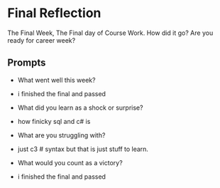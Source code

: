 # Final Reflection
The Final Week, The Final day of Course Work. How did it go? Are you ready for career week?

## Prompts
- What went well this week?

 - i finished the final and passed

- What did you learn as a shock or surprise?

 - how finicky sql and c# is

- What are you struggling with?

 - just c3 # syntax but that is just stuff to learn.

- What would you count as a victory?

 - i finished the final and passed
